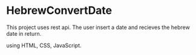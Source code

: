 # HebrewConvertDate
This project uses rest api.
The user insert a date and recieves the hebrew date in return.

using HTML, CSS, JavaScript.
